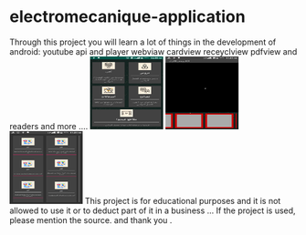 # electromecanique-application
Through this project you will learn a lot of things in the development of android:
youtube api and player
webviaw
cardview
receyclview
pdfview and readers
and more ....
<img src="https://raw.githubusercontent.com/Xman97/electromecanique-application/master/Screenshots/Screenshot_2019-03-23-00-55-37.png"  style="width:128px;height:128px;">
<img src="https://raw.githubusercontent.com/Xman97/electromecanique-application/master/Screenshots/Screenshot_2019-03-25-11-31-38.png"  style="width:128px;height:128px;">
<img src="https://raw.githubusercontent.com/Xman97/electromecanique-application/master/Screenshots/Screenshot_2019-03-25-11-31-51.png"  style="width:128px;height:128px;">
This project is for educational purposes and it is not allowed to use it or to deduct part of it in a business ... If the project is used, please mention the source.
and thank you .
